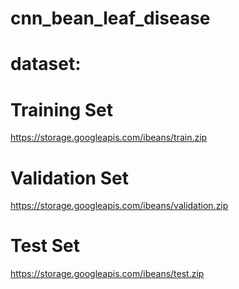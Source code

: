 # cnn_bean_leaf_disease



# dataset:

# Training Set
https://storage.googleapis.com/ibeans/train.zip

# Validation Set
https://storage.googleapis.com/ibeans/validation.zip

# Test Set
https://storage.googleapis.com/ibeans/test.zip
